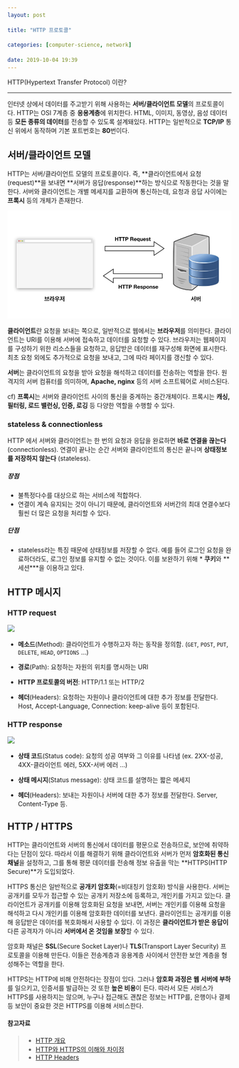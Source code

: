 ```yaml
---
layout: post

title: "HTTP 프로토콜"

categories: [computer-science, network]

date: 2019-10-04 19:39
---
```


HTTP(Hypertext Transfer Protocol) 이란?

---

인터넷 상에서 데이터를 주고받기 위해 사용하는 **서버/클라이언트 모델**의 프로토콜이다. HTTP는 OSI 7계층 중 **응용계층**에 위치한다. HTML, 이미지, 동영상, 음성 데이터 등 **모든 종류의 데이터**를 전송할 수 있도록 설계돼있다. HTTP는 일반적으로 **TCP/IP** 통신 위에서 동작하며 기본 포트번호는 **80**번이다.

## 서버/클라이언트 모델

HTTP는 서버/클라이언트 모델의 프로토콜이다. 즉, **클라이언트에서 요청(request)**을 보내면 **서버가 응답(response)**하는 방식으로 작동한다는 것을 말한다. 서버와 클라이언트는 개별 메세지를 교환하며 통신하는데, 요청과 응답 사이에는 **프록시** 등의 개체가 존재한다.

![](/assets/images/http.png)

**클라이언트**란 요청을 보내는 쪽으로, 일반적으로 웹에서는 **브라우저**를 의미한다. 클라이언트는 URI를 이용해 서버에 접속하고 데이터를 요청할 수 있다. 브라우저는 웹페이지를 구성하기 위한 리소스들을 요청하고, 응답받은 데이터를 재구성해 화면에 표시한다. 최초 요청 외에도 추가적으로 요청을 보내고, 그에 따라 페이지를 갱신할 수 있다.

**서버**는 클라이언트의 요청을 받아 요청을 해석하고 데이터를 전송하는 역할을 한다. 원격지의 서버 컴퓨터를 의미하며, **Apache, nginx** 등의 서버 소프트웨어로 서비스된다.

cf) **프록시**는 서버와 클라이언트 사이의 통신을 중계하는 중간개체이다. 프록시는 **캐싱, 필터링, 로드 밸런싱, 인증, 로깅** 등 다양한 역할을 수행할 수 있다.

### stateless & connectionless

HTTP 에서 서버와 클라이언트는 한 번의 요청과 응답을 완료하면 **바로 연결을 끊는다** (connectionless). 연결이 끝나는 순간 서버와 클라이언트의 통신은 끝나며 **상태정보를 저장하지 않는다** (stateless).

##### 장점

- 불특정다수를 대상으로 하는 서비스에 적합하다.
- 연결이 계속 유지되는 것이 아니기 때문에, 클라이언트와 서버간의 최대 연결수보다 훨씬 더 많은 요청을 처리할 수 있다.

##### 단점

- stateless라는 특징 때문에 상태정보를 저장할 수 없다. 예를 들어 로그인 요청을 완료하더라도, 로그인 정보를 유지할 수 없는 것이다. 이를 보완하기 위해 \* **쿠키**와 **세션\***을 이용하고 있다.

## HTTP 메시지

### HTTP request

![](https://mdn.mozillademos.org/files/13687/HTTP_Request.png)

- **메소드**(Method): 클라이언트가 수행하고자 하는 동작을 정의함. (`GET`, `POST`, `PUT`, `DELETE`, `HEAD`, `OPTIONS` ...)

- **경로**(Path): 요청하는 자원의 위치를 명시하는 URI

- **HTTP 프로토콜의 버전**: HTTP/1.1 또는 HTTP/2

- **헤더**(Headers): 요청하는 자원이나 클라이언트에 대한 추가 정보를 전달한다. Host, Accept-Language, Connection: keep-alive 등이 포함된다.

### HTTP response

![](https://mdn.mozillademos.org/files/13691/HTTP_Response.png)

- **상태 코드**(Status code): 요청의 성공 여부와 그 이유를 나타냄 (ex. 2XX-성공, 4XX-클라이언트 에러, 5XX-서버 에러 ...)

- **상태 메시지**(Status message): 상태 코드를 설명하는 짧은 메세지

- **헤더**(Headers): 보내는 자원이나 서버에 대한 추가 정보를 전달한다. Server, Content-Type 등.

## HTTP / HTTPS

HTTP는 클라이언트와 서버의 통신에서 데이터를 평문으로 전송하므로, 보안에 취약하다는 단점이 있다. 따라서 이를 해결하기 위해 클라이언트와 서버가 먼저 **암호화된 통신 채널**을 설정하고, 그를 통해 평문 데이터를 전송해 정보 유출을 막는 **HTTPS(HTTP Secure)**가 도입되었다.

HTTPS 통신은 일반적으로 **공개키 암호화**(=비대칭키 암호화) 방식을 사용한다. 서버는 공개키를 모두가 접근할 수 있는 공개키 저장소에 등록하고, 개인키를 가지고 있는다. 클라이언트가 공개키를 이용해 암호화된 요청을 보내면, 서버는 개인키를 이용해 요청을 해석하고 다시 개인키를 이용해 암호화한 데이터를 보낸다. 클라이언트는 공개키를 이용해 응답받은 데이터를 복호화해서 사용할 수 있다. 이 과정은 **클라이언트가 받은 응답이** 다른 공격자가 아니라 **서버에서 온 것임을 보장**할 수 있다.

암호화 채널은 **SSL**(Secure Socket Layer)나 **TLS**(Transport Layer Security) 프로토콜을 이용해 만든다. 이들은 전송계층과 응용계층 사이에서 안전한 보안 계층을 형성해주는 역할을 한다.

HTTPS는 HTTP에 비해 안전하다는 장점이 있다. 그러나 **암호화 과정은 웹 서버에 부하**를 일으키고, 인증서를 발급하는 것 또한 **높은 비용**이 든다. 따라서 모든 서비스가 HTTPS를 사용하지는 않으며, 누구나 접근해도 괜찮은 정보는 HTTP를, 은행이나 결제 등 보안이 중요한 것은 HTTPS를 이용해 서비스한다.

#### 참고자료

> - [HTTP 개요](https://developer.mozilla.org/ko/docs/Web/HTTP/Overview)
> - [HTTP와 HTTPS의 이해와 차이점](https://jeong-pro.tistory.com/89)
> - [HTTP Headers](https://developer.mozilla.org/en-US/docs/Web/HTTP/Headers)
